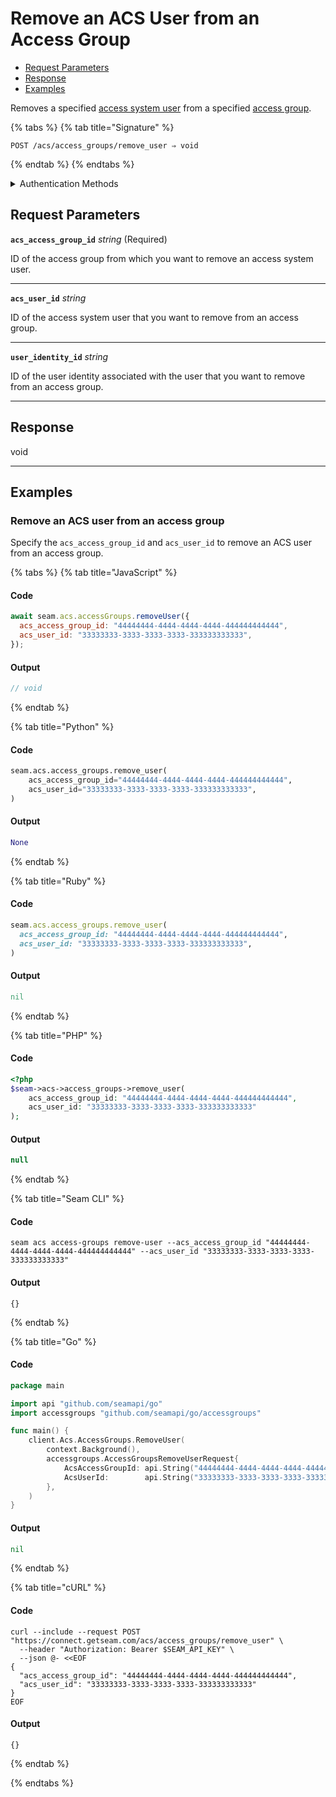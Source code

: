# Remove an ACS User from an Access Group

- [Request Parameters](./#request-parameters)
- [Response](./#response)
- [Examples](./#examples)

Removes a specified [access system user](https://docs.seam.co/latest/capability-guides/access-systems/user-management) from a specified [access group](https://docs.seam.co/latest/capability-guides/access-systems/assigning-users-to-access-groups).

{% tabs %}
{% tab title="Signature" %}
```
POST /acs/access_groups/remove_user ⇒ void
```
{% endtab %}
{% endtabs %}

<details>

<summary>Authentication Methods</summary>

- API key
- Personal access token
  <br>Must also include the `seam-workspace` header in the request.

To learn more, see [Authentication](https://docs.seam.co/latest/api/authentication).
</details>

## Request Parameters

**`acs_access_group_id`** *string* (Required)

ID of the access group from which you want to remove an access system user.

---

**`acs_user_id`** *string*

ID of the access system user that you want to remove from an access group.

---

**`user_identity_id`** *string*

ID of the user identity associated with the user that you want to remove from an access group.

---


## Response

void

---

## Examples

### Remove an ACS user from an access group

Specify the `acs_access_group_id` and `acs_user_id` to remove an ACS user from an access group.

{% tabs %}
{% tab title="JavaScript" %}
#### Code

```javascript
await seam.acs.accessGroups.removeUser({
  acs_access_group_id: "44444444-4444-4444-4444-444444444444",
  acs_user_id: "33333333-3333-3333-3333-333333333333",
});
```

#### Output

```javascript
// void
```
{% endtab %}

{% tab title="Python" %}
#### Code

```python
seam.acs.access_groups.remove_user(
    acs_access_group_id="44444444-4444-4444-4444-444444444444",
    acs_user_id="33333333-3333-3333-3333-333333333333",
)
```

#### Output

```python
None
```
{% endtab %}

{% tab title="Ruby" %}
#### Code

```ruby
seam.acs.access_groups.remove_user(
  acs_access_group_id: "44444444-4444-4444-4444-444444444444",
  acs_user_id: "33333333-3333-3333-3333-333333333333",
)
```

#### Output

```ruby
nil
```
{% endtab %}

{% tab title="PHP" %}
#### Code

```php
<?php
$seam->acs->access_groups->remove_user(
    acs_access_group_id: "44444444-4444-4444-4444-444444444444",
    acs_user_id: "33333333-3333-3333-3333-333333333333"
);
```

#### Output

```php
null
```
{% endtab %}

{% tab title="Seam CLI" %}
#### Code

```seam_cli
seam acs access-groups remove-user --acs_access_group_id "44444444-4444-4444-4444-444444444444" --acs_user_id "33333333-3333-3333-3333-333333333333"
```

#### Output

```seam_cli
{}
```
{% endtab %}

{% tab title="Go" %}
#### Code

```go
package main

import api "github.com/seamapi/go"
import accessgroups "github.com/seamapi/go/accessgroups"

func main() {
	client.Acs.AccessGroups.RemoveUser(
		context.Background(),
		accessgroups.AccessGroupsRemoveUserRequest{
			AcsAccessGroupId: api.String("44444444-4444-4444-4444-444444444444"),
			AcsUserId:        api.String("33333333-3333-3333-3333-333333333333"),
		},
	)
}
```

#### Output

```go
nil
```
{% endtab %}

{% tab title="cURL" %}
#### Code

```curl
curl --include --request POST "https://connect.getseam.com/acs/access_groups/remove_user" \
  --header "Authorization: Bearer $SEAM_API_KEY" \
  --json @- <<EOF
{
  "acs_access_group_id": "44444444-4444-4444-4444-444444444444",
  "acs_user_id": "33333333-3333-3333-3333-333333333333"
}
EOF
```

#### Output

```curl
{}
```
{% endtab %}

{% endtabs %}


